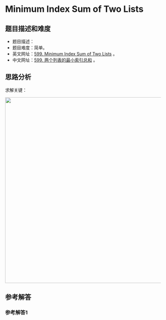 # Minimum Index Sum of Two Lists

## 题目描述和难度
+ 题目描述：
+ 题目难度：简单。
+ 英文网址：[599. Minimum Index Sum of Two Lists](https://leetcode.com/problems/minimum-index-sum-of-two-lists/description/)  。
+ 中文网址：[599. 两个列表的最小索引总和](https://leetcode-cn.com/problems/minimum-index-sum-of-two-lists/description/)  。
## 思路分析
求解关键：

<img src="https://liweiwei1419.github.io/images/leetcode-solution/" width="600">

## 参考解答
### 参考解答1

```java

```